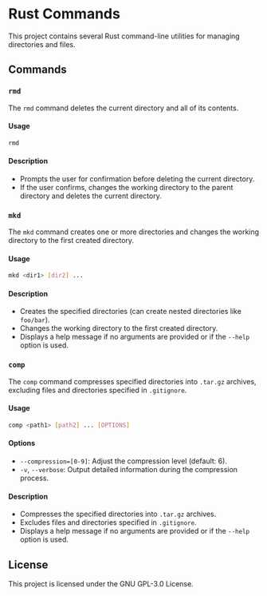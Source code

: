 # Rust Commands

This project contains several Rust command-line utilities for managing directories and files.

## Commands

### `rmd`

The `rmd` command deletes the current directory and all of its contents.

#### Usage

```sh
rmd
```

#### Description

-   Prompts the user for confirmation before deleting the current directory.
-   If the user confirms, changes the working directory to the parent directory and deletes the current directory.

### `mkd`

The `mkd` command creates one or more directories and changes the working directory to the first created directory.

#### Usage

```sh
mkd <dir1> [dir2] ...
```

#### Description

-   Creates the specified directories (can create nested directories like `foo/bar`).
-   Changes the working directory to the first created directory.
-   Displays a help message if no arguments are provided or if the `--help` option is used.

### `comp`

The `comp` command compresses specified directories into `.tar.gz` archives, excluding files and directories specified in `.gitignore`.

#### Usage

```sh
comp <path1> [path2] ... [OPTIONS]
```

#### Options

-   `--compression=[0-9]`: Adjust the compression level (default: 6).
-   `-v`, `--verbose`: Output detailed information during the compression process.

#### Description

-   Compresses the specified directories into `.tar.gz` archives.
-   Excludes files and directories specified in `.gitignore`.
-   Displays a help message if no arguments are provided or if the `--help` option is used.

## License

This project is licensed under the GNU GPL-3.0 License.
